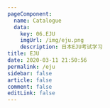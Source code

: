 ```yaml
---
pageComponent:
  name: Catalogue
  data:
    key: 06.EJU
    imgUrl: /img/eju.png
    description: 日本EJU考试学习
title: EJU
date: 2020-03-11 21:50:56
permalink: /eju
sidebar: false
article: false
comment: false
editLink: false
---
```

